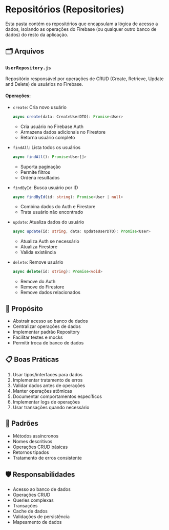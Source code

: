 # Repositórios (Repositories)

Esta pasta contém os repositórios que encapsulam a lógica de acesso a dados, isolando as operações do Firebase (ou qualquer outro banco de dados) do resto da aplicação.

## 🗂 Arquivos

### `UserRepository.js`

Repositório responsável por operações de CRUD (Create, Retrieve, Update and Delete) de usuários no Firebase.

#### Operações:

- `create`: Cria novo usuário

  ```typescript
  async create(data: CreateUserDTO): Promise<User>
  ```

  - Cria usuário no Firebase Auth
  - Armazena dados adicionais no Firestore
  - Retorna usuário completo

- `findAll`: Lista todos os usuários

  ```typescript
  async findAll(): Promise<User[]>
  ```

  - Suporta paginação
  - Permite filtros
  - Ordena resultados

- `findById`: Busca usuário por ID

  ```typescript
  async findById(id: string): Promise<User | null>
  ```

  - Combina dados do Auth e Firestore
  - Trata usuário não encontrado

- `update`: Atualiza dados do usuário

  ```typescript
  async update(id: string, data: UpdateUserDTO): Promise<User>
  ```

  - Atualiza Auth se necessário
  - Atualiza Firestore
  - Valida existência

- `delete`: Remove usuário

  ```typescript
  async delete(id: string): Promise<void>
  ```

  - Remove do Auth
  - Remove do Firestore
  - Remove dados relacionados

## 🔧 Propósito

- Abstrair acesso ao banco de dados
- Centralizar operações de dados
- Implementar padrão Repository
- Facilitar testes e mocks
- Permitir troca de banco de dados

## 📋 Boas Práticas

1. Usar tipos/interfaces para dados
2. Implementar tratamento de erros
3. Validar dados antes de operações
4. Manter operações atômicas
5. Documentar comportamentos específicos
6. Implementar logs de operações
7. Usar transações quando necessário

## 🔄 Padrões

- Métodos assíncronos
- Nomes descritivos
- Operações CRUD básicas
- Retornos tipados
- Tratamento de erros consistente

## 🛡️ Responsabilidades

- Acesso ao banco de dados
- Operações CRUD
- Queries complexas
- Transações
- Cache de dados
- Validações de persistência
- Mapeamento de dados
